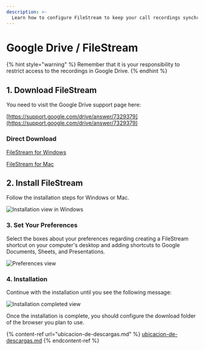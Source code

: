 ```yaml
---
description: >-
  Learn how to configure FileStream to keep your call recordings synchronized.
---
```


# Google Drive / FileStream

{% hint style="warning" %}
Remember that it is your responsibility to restrict access to the recordings in Google Drive.
{% endhint %}

## 1. Download FileStream

You need to visit the Google Drive support page here:

[https://support.google.com/drive/answer/7329379](https://support.google.com/drive/answer/7329379)

### Direct Download

[FileStream for Windows](https://dl.google.com/drive-file-stream/GoogleDriveSetup.exe)

[FileStream for Mac](https://dl.google.com/drive-file-stream/GoogleDrive.dmg)

## 2. Install FileStream

Follow the installation steps for Windows or Mac.

![Installation view in Windows](<../../.gitbook/assets/image (32).png>)

### 3. Set Your Preferences

Select the boxes about your preferences regarding creating a FileStream shortcut on your computer's desktop and adding shortcuts to Google Documents, Sheets, and Presentations.

![Preferences view](<../../.gitbook/assets/image (23).png>)

### 4. Installation

Continue with the installation until you see the following message:

![Installation completed view](<../../.gitbook/assets/image (31).png>)

Once the installation is complete, you should configure the download folder of the browser you plan to use.

{% content-ref url="ubicacion-de-descargas.md" %}
[ubicacion-de-descargas.md](ubicacion-de-descargas.md)
{% endcontent-ref %}
